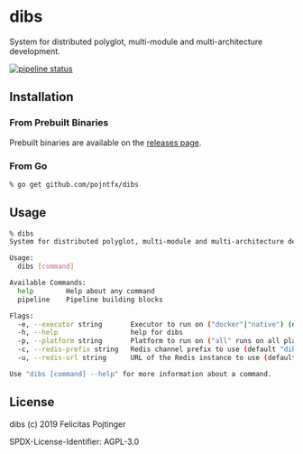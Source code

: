 # dibs

System for distributed polyglot, multi-module and multi-architecture development.

[![pipeline status](https://gitlab.com/pojntfx/dibs/badges/master/pipeline.svg)](https://gitlab.com/pojntfx/dibs/commits/master)

## Installation

### From Prebuilt Binaries

Prebuilt binaries are available on the [releases page](https://github.com/pojntfx/dibs/releases/latest).

### From Go

```bash
% go get github.com/pojntfx/dibs
```

## Usage

```bash
% dibs
System for distributed polyglot, multi-module and multi-architecture development

Usage:
  dibs [command]

Available Commands:
  help        Help about any command
  pipeline    Pipeline building blocks

Flags:
  -e, --executor string       Executor to run on ("docker"|"native") (default "native")
  -h, --help                  help for dibs
  -p, --platform string       Platform to run on ("all" runs on all platforms specified in configuration file) (default "all")
  -c, --redis-prefix string   Redis channel prefix to use (default "dibs")
  -u, --redis-url string      URL of the Redis instance to use (default "localhost:6379")

Use "dibs [command] --help" for more information about a command.
```

## License

dibs (c) 2019 Felicitas Pojtinger

SPDX-License-Identifier: AGPL-3.0
